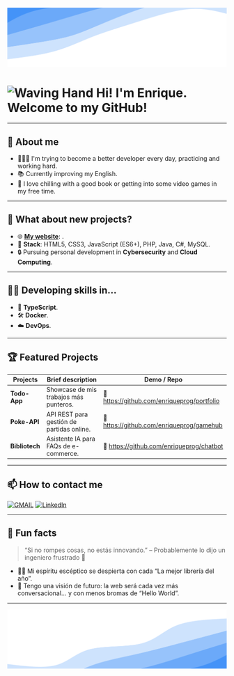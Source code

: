 <p align="center">
  <img src="https://github.com/MeiDrals/MeiDrals/blob/main/assets/wave-header.svg" alt="wave header" />
</p>

# <img width="50" height="50" alt="Waving Hand" src="https://github.com/user-attachments/assets/3d7cdc96-cd9a-4c4f-acf5-6cadbf133589" /> Hi! I'm Enrique. Welcome to my GitHub!

---

## 🙂 About me

- 👩🏻‍💻 I'm trying to become a better developer every day, practicing and working hard.
- 📚 Currently improving my English.
- 🍃 I love chilling with a good book or getting into some video games in my free time.

---

## 🎯 What about new projects?

- 🌐 **[My website](https://tu-dominio.com)**:  .
- 🔧 **Stack**: HTML5, CSS3, JavaScript (ES6+), PHP, Java, C#, MySQL.
- 🔒 Pursuing personal development in **Cybersecurity** and **Cloud Computing**.

---

## ✍🏻 Developing skills in...

- 📘 **TypeScript**.
- 🛠️ **Docker**.
- ☁️ **DevOps**.

---

## 🏆 Featured Projects

| Projects       | Brief description                           | Demo / Repo                           |
| -------------- | ------------------------------------------- | ------------------------------------- |
| **Todo-App**   | Showcase de mis trabajos más punteros.      | 🔗 https://github.com/enriqueprog/portfolio |
| **Poke-API**   | API REST para gestión de partidas online.   | 🔗 https://github.com/enriqueprog/gamehub   |
| **Bibliotech** | Asistente IA para FAQs de e-commerce.       | 🔗 https://github.com/enriqueprog/chatbot   |

---

## 📫 How to contact me

[![GMAIL](https://img.shields.io/badge/GMAIL-meidrals.desarrollo%40gmail.com-%23CE3C2F)](mailto:meidrals.desarrollo@gmail.com)
[![LinkedIn](https://img.shields.io/badge/LinkedIn-Enrique%20Madrid%20L%C3%B3pez-%230A66C2)](https://www.linkedin.com/in/enrique-madrid-lopez)

---

## 💬 Fun facts

> “Si no rompes cosas, no estás innovando.” – Probablemente lo dijo un ingeniero frustrado 🤔

- 🤷‍♂️ Mi espíritu escéptico se despierta con cada “La mejor librería del año”.  
- 🔮 Tengo una visión de futuro: la web será cada vez más conversacional… y con menos bromas de “Hello World”.

---

<p align="center">
  <img src="https://github.com/MeiDrals/MeiDrals/blob/main/assets/wave-footer.svg" alt="wave header" />
</p>
